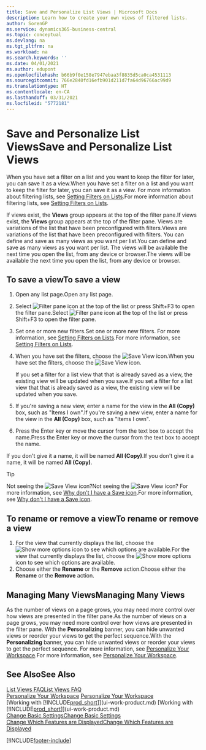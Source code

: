 ```yaml
---
title: Save and Personalize List Views | Microsoft Docs
description: Learn how to create your own views of filtered lists.
author: SorenGP
ms.service: dynamics365-business-central
ms.topic: conceptual
ms.devlang: na
ms.tgt_pltfrm: na
ms.workload: na
ms.search.keywords: ''
ms.date: 04/01/2021
ms.author: edupont
ms.openlocfilehash: b66b9f0e158e7947ebaa3f8835d5ca0ca4531113
ms.sourcegitcommit: 766e2840fd16efb901d211d7fa64d96766ac99d9
ms.translationtype: HT
ms.contentlocale: en-CA
ms.lasthandoff: 03/31/2021
ms.locfileid: "5772181"
---
```

# <a name="save-and-personalize-list-views"></a><span data-ttu-id="25ae3-103">Save and Personalize List Views</span><span class="sxs-lookup"><span data-stu-id="25ae3-103">Save and Personalize List Views</span></span>
<span data-ttu-id="25ae3-104">When you have set a filter on a list and you want to keep the filter for later, you can save it as a view.</span><span class="sxs-lookup"><span data-stu-id="25ae3-104">When you have set a filter on a list and you want to keep the filter for later, you can save it as a view.</span></span> <span data-ttu-id="25ae3-105">For more information about filtering lists, see [Setting Filters on Lists](ui-enter-criteria-filters.md#setting-filters-on-lists).</span><span class="sxs-lookup"><span data-stu-id="25ae3-105">For more information about filtering lists, see [Setting Filters on Lists](ui-enter-criteria-filters.md#setting-filters-on-lists).</span></span>

<span data-ttu-id="25ae3-106">If views exist, the **Views** group appears at the top of the filter pane.</span><span class="sxs-lookup"><span data-stu-id="25ae3-106">If views exist, the **Views** group appears at the top of the filter pane.</span></span> <span data-ttu-id="25ae3-107">Views are variations of the list that have been preconfigured with filters.</span><span class="sxs-lookup"><span data-stu-id="25ae3-107">Views are variations of the list that have been preconfigured with filters.</span></span> <span data-ttu-id="25ae3-108">You can define and save as many views as you want per list.</span><span class="sxs-lookup"><span data-stu-id="25ae3-108">You can define and save as many views as you want per list.</span></span> <span data-ttu-id="25ae3-109">The views will be available the next time you open the list, from any device or browser.</span><span class="sxs-lookup"><span data-stu-id="25ae3-109">The views will be available the next time you open the list, from any device or browser.</span></span>

## <a name="to-save-a-view"></a><span data-ttu-id="25ae3-110">To save a view</span><span class="sxs-lookup"><span data-stu-id="25ae3-110">To save a view</span></span>
1. <span data-ttu-id="25ae3-111">Open any list page.</span><span class="sxs-lookup"><span data-stu-id="25ae3-111">Open any list page.</span></span>
2. <span data-ttu-id="25ae3-112">Select ![Filter pane icon](media/open-filter-pane-icon.png "Filter pane icon") at the top of the list or press Shift+F3 to open the filter pane.</span><span class="sxs-lookup"><span data-stu-id="25ae3-112">Select ![Filter pane icon](media/open-filter-pane-icon.png "Filter pane icon") at the top of the list or press Shift+F3 to open the filter pane.</span></span>
3. <span data-ttu-id="25ae3-113">Set one or more new filters.</span><span class="sxs-lookup"><span data-stu-id="25ae3-113">Set one or more new filters.</span></span> <span data-ttu-id="25ae3-114">For more information, see [Setting Filters on Lists](ui-enter-criteria-filters.md#setting-filters-on-lists).</span><span class="sxs-lookup"><span data-stu-id="25ae3-114">For more information, see [Setting Filters on Lists](ui-enter-criteria-filters.md#setting-filters-on-lists).</span></span>
4. <span data-ttu-id="25ae3-115">When you have set the filters, choose the ![Save View](media/save_view_icon.png "Save View") icon.</span><span class="sxs-lookup"><span data-stu-id="25ae3-115">When you have set the filters, choose the ![Save View](media/save_view_icon.png "Save View") icon.</span></span>

    <span data-ttu-id="25ae3-116">If you set a filter for a list view that that is already saved as a view, the existing view will be updated when you save.</span><span class="sxs-lookup"><span data-stu-id="25ae3-116">If you set a filter for a list view that that is already saved as a view, the existing view will be updated when you save.</span></span>
5. <span data-ttu-id="25ae3-117">If you're saving a new view, enter a name for the view in the **All (Copy)** box, such as "Items I own".</span><span class="sxs-lookup"><span data-stu-id="25ae3-117">If you're saving a new view, enter a name for the view in the **All (Copy)** box, such as "Items I own".</span></span>
6. <span data-ttu-id="25ae3-118">Press the Enter key or move the cursor from the text box to accept the name.</span><span class="sxs-lookup"><span data-stu-id="25ae3-118">Press the Enter key or move the cursor from the text box to accept the name.</span></span>

<span data-ttu-id="25ae3-119">If you don't give it a name, it will be named **All (Copy)**.</span><span class="sxs-lookup"><span data-stu-id="25ae3-119">If you don't give it a name, it will be named **All (Copy)**.</span></span>

> [!TIP]
> <span data-ttu-id="25ae3-120">Not seeing the ![Save View](media/save_view_icon.png "Save View") icon?</span><span class="sxs-lookup"><span data-stu-id="25ae3-120">Not seeing the ![Save View](media/save_view_icon.png "Save View") icon?</span></span> <span data-ttu-id="25ae3-121">For more information, see [Why don't I have a Save icon](ui-views-faq.md#save).</span><span class="sxs-lookup"><span data-stu-id="25ae3-121">For more information, see [Why don't I have a Save icon](ui-views-faq.md#save).</span></span>

## <a name="to-rename-or-remove-a-view"></a><span data-ttu-id="25ae3-122">To rename or remove a view</span><span class="sxs-lookup"><span data-stu-id="25ae3-122">To rename or remove a view</span></span>
1. <span data-ttu-id="25ae3-123">For the view that currently displays the list, choose the ![Show more options](media/show-more-options-icon.png "Show more options") icon to see which options are available.</span><span class="sxs-lookup"><span data-stu-id="25ae3-123">For the view that currently displays the list, choose the ![Show more options](media/show-more-options-icon.png "Show more options") icon to see which options are available.</span></span>
2. <span data-ttu-id="25ae3-124">Choose either the **Rename** or the **Remove** action.</span><span class="sxs-lookup"><span data-stu-id="25ae3-124">Choose either the **Rename** or the **Remove** action.</span></span>

## <a name="managing-many-views"></a><span data-ttu-id="25ae3-125">Managing Many Views</span><span class="sxs-lookup"><span data-stu-id="25ae3-125">Managing Many Views</span></span>
<span data-ttu-id="25ae3-126">As the number of views on a page grows, you may need more control over how views are presented in the filter pane.</span><span class="sxs-lookup"><span data-stu-id="25ae3-126">As the number of views on a page grows, you may need more control over how views are presented in the filter pane.</span></span> <span data-ttu-id="25ae3-127">With the **Personalizing** banner, you can hide unwanted views or reorder your views to get the perfect sequence.</span><span class="sxs-lookup"><span data-stu-id="25ae3-127">With the **Personalizing** banner, you can hide unwanted views or reorder your views to get the perfect sequence.</span></span> <span data-ttu-id="25ae3-128">For more information, see [Personalize Your Workspace](ui-personalization-user.md).</span><span class="sxs-lookup"><span data-stu-id="25ae3-128">For more information, see [Personalize Your Workspace](ui-personalization-user.md).</span></span>

## <a name="see-also"></a><span data-ttu-id="25ae3-129">See Also</span><span class="sxs-lookup"><span data-stu-id="25ae3-129">See Also</span></span>
[<span data-ttu-id="25ae3-130">List Views FAQ</span><span class="sxs-lookup"><span data-stu-id="25ae3-130">List Views FAQ</span></span>](ui-views-faq.md)  
<span data-ttu-id="25ae3-131">[Personalize Your Workspace](ui-personalization-user.md)  </span><span class="sxs-lookup"><span data-stu-id="25ae3-131">[Personalize Your Workspace](ui-personalization-user.md)  </span></span>  
<span data-ttu-id="25ae3-132">[Working with [!INCLUDE[prod_short](includes/prod_short.md)]](ui-work-product.md)  </span><span class="sxs-lookup"><span data-stu-id="25ae3-132">[Working with [!INCLUDE[prod_short](includes/prod_short.md)]](ui-work-product.md)  </span></span>  
[<span data-ttu-id="25ae3-133">Change Basic Settings</span><span class="sxs-lookup"><span data-stu-id="25ae3-133">Change Basic Settings</span></span>](ui-change-basic-settings.md)  
[<span data-ttu-id="25ae3-134">Change Which Features are Displayed</span><span class="sxs-lookup"><span data-stu-id="25ae3-134">Change Which Features are Displayed</span></span>](ui-experiences.md)  


[!INCLUDE[footer-include](includes/footer-banner.md)]